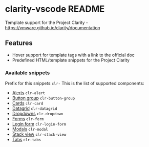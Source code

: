 # clarity-vscode README

Template support for the Project Clarity - https://vmware.github.io/clarity/documentation

## Features

- Hover support for template tags with a link to the official doc
- Predefined HTML/template snippets for the Project Clarity

### Available snippets

Prefix for this snippets  ```clr-```
This is the list of supported components:
* [Alerts](https://vmware.github.io/clarity/documentation/alerts) ```clr-alert```
* [Button group](https://vmware.github.io/clarity/documentation/button-group) ```clr-button-group```
* [Cards](https://vmware.github.io/clarity/documentation/cards) ```clr-card```
* [Datagrid](https://vmware.github.io/clarity/documentation/datagrid) ```clr-datagrid```
* [Dropdowns](https://vmware.github.io/clarity/documentation/dropdowns) ```clr-dropdown```
* [Forms](https://vmware.github.io/clarity/documentation/forms) ```clr-form```
* [Login form](https://vmware.github.io/clarity/documentation/login) ```clr-login-form```
* [Modals](https://vmware.github.io/clarity/documentation/modals) ```clr-modal```
* [Stack view](https://vmware.github.io/clarity/documentation/stack-view) ```clr-stack-view```
* [Tabs](https://vmware.github.io/clarity/documentation/tabs) ```clr-tabs```